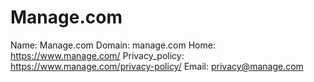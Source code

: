 
# Manage.com

Name: Manage.com
Domain: manage.com
Home: https://www.manage.com/
Privacy_policy: https://www.manage.com/privacy-policy/
Email: privacy@manage.com
